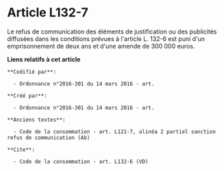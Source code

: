 # Article L132-7

Le refus de communication des éléments de justification ou des publicités diffusées dans les conditions prévues à l'article
L. 132-6 est puni d'un emprisonnement de deux ans et d'une amende de 300 000 euros.

**Liens relatifs à cet article**

	**Codifié par**:

	  - Ordonnance n°2016-301 du 14 mars 2016 - art.

	**Créé par**:

	  - Ordonnance n°2016-301 du 14 mars 2016 - art.

	**Anciens textes**:

	  - Code de la consommation - art. L121-7, alinéa 2 partiel sanction refus de communication (Ab)

	**Cite**:

	  - Code de la consommation - art. L132-6 (VD)
